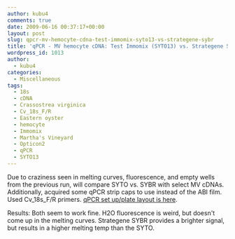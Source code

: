 ```yaml
---
author: kubu4
comments: true
date: 2009-06-16 00:37:17+00:00
layout: post
slug: qpcr-mv-hemocyte-cdna-test-immomix-syto13-vs-strategene-sybr
title: 'qPCR - MV hemocyte cDNA: Test Immomix (SYTO13) vs. Strategene SYBR'
wordpress_id: 1013
author:
  - kubu4
categories:
  - Miscellaneous
tags:
  - 18s
  - cDNA
  - Crassostrea virginica
  - Cv_18s_F/R
  - Eastern oyster
  - hemocyte
  - Immomix
  - Martha's Vineyard
  - Opticon2
  - qPCR
  - SYTO13
---
```


Due to craziness seen in melting curves, fluorescence, and empty wells from the previous run, will compare SYTO vs. SYBR with select MV cDNAs. Additionally, acquired some qPCR strip caps to use instead of the ABI film. Used Cv_18s_F/R primers. [qPCR set up/plate layout is here](https://eagle.fish.washington.edu/Arabidopsis/Notebook%20Workup%20Files/20090615-03.jpg).

Results: Both seem to work fine. H2O fluorescence is weird, but doesn't come up in the melting curves. Strategene SYBR provides a brighter signal, but results in a higher melting temp than the SYTO.
